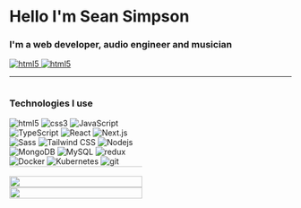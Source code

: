 <h1>Hello I'm Sean Simpson</h1>

<h3>I'm a web developer, audio engineer and musician</h3>

<a href="https://www.linkedin.com/in/sean-tokuzo" alt="Sean Simpson's LinkedIn">
  <img alt="html5" src="https://img.shields.io/badge/-LinkedIn-0A66C2?style=for-the-badge&logo=linkedin&logoColor=white" />
</a>
<a href="https://www.linkedin.com/in/sean-tokuzo" alt="Sean Simpson's Portfolio">
  <img alt="html5" src="https://img.shields.io/badge/-My Portfolio-b077ba?style=for-the-badge&logoColor=white" />
</a>
<hr>
<div style="width: 100%; display: flex;">
  <!-- <div style="width: 47%">
    <h2>About</h2>
    <p></p>
  </div> -->
  <div style="width: 47%">
  <h3>Technologies I use</h3>
    <div>
      <img alt="html5" src="https://img.shields.io/badge/-HTML5-E34F26?style=for-the-badge&logo=html5&logoColor=white" />
      <img alt="css3" src="https://img.shields.io/badge/-CSS3-1572B6?style=for-the-badge&logo=html5&logoColor=white" />
      <img alt="JavaScript" src="https://img.shields.io/badge/-JavaScript-F7DF1E?logo=javascript&logoColor=white&style=for-the-badge" />
      <img alt="TypeScript" src="https://img.shields.io/badge/-TypeScript-007ACC?style=for-the-badge&logo=typescript&logoColor=white" />
      <img alt="React" src="https://img.shields.io/badge/-React-61DAFB?style=for-the-badge&logo=react&logoColor=white" />
      <img alt="Next.js" src="https://img.shields.io/badge/-Next.js-000000?style=for-the-badge&logo=next.js&logoColor=white" />
      <img alt="Sass" src="https://img.shields.io/badge/-Sass-CC6699?style=for-the-badge&logo=sass&logoColor=white" />
      <img alt="Tailwind CSS" src="https://img.shields.io/badge/-Tailwind%20CSS-06B6D4?style=for-the-badge&logo=typescript&logoColor=white" />
      <img alt="Nodejs" src="https://img.shields.io/badge/-Nodejs-43853d?style=for-the-badge&logo=Node.js&logoColor=white" />
      <img alt="MongoDB" src="https://img.shields.io/badge/-MongoDB-13aa52?style=for-the-badge&logo=mongodb&logoColor=white" />
      <img alt="MySQL" src="https://img.shields.io/badge/mysql-%2300f.svg?style=for-the-badge&logo=mysql&logoColor=white" />
      <img alt="redux" src="https://img.shields.io/badge/-Redux-764ABC?style=for-the-badge&logo=redux&logoColor=white" />
      <!-- <img alt="Webpack" src="https://img.shields.io/badge/-Webpack-8DD6F9?style=for-the-badge&logo=webpack&logoColor=white" /> -->
      <img alt="Docker" src="https://img.shields.io/badge/-Docker-46a2f1?style=for-the-badge&logo=docker&logoColor=white" />
      <img alt="Kubernetes" src="https://img.shields.io/badge/kubernetes-%23326ce5.svg?style=for-the-badge&logo=kubernetes&logoColor=white" />
      <img alt="git" src="https://img.shields.io/badge/-Git-F05032?style=for-the-badge&logo=git&logoColor=white" />
    </div>
    <div style="border: 1px solid #00000020"></div>
    <div style="display: flex; flex-direction: column; align-items: center; margin-top: 1rem;">
      <img width="100%" src="https://github-readme-stats.vercel.app/api/top-langs/?username=anuraghazra&layout=compact&theme=merko" />
      <img width="100%" src="https://github-readme-stats.vercel.app/api?username=seantokuzo&show_icons=true&theme=merko" />
    </div>
  </div>
</div>
